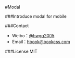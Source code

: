 #Modal

###Introduce
modal for mobile

###Contact

- Weibo：[@hwgq2005](http://www.weibo.com/hwgq2005) 
- Email：hbook@bookcss.com

###License
MIT